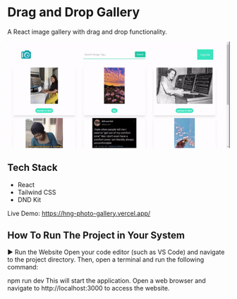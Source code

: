 # Drag and Drop Gallery
A React image gallery with drag and drop functionality.

![Drag and Drop Gallery](./michelleGallery.gif)

## Tech Stack
- React
- Tailwind CSS
- DND Kit

Live Demo: https://hng-photo-gallery.vercel.app/

## How To Run The Project in Your System
▶️ Run the Website
Open your code editor (such as VS Code) and navigate to the project directory. Then, open a terminal and run the following command:

npm run dev
This will start the application. Open a web browser and navigate to http://localhost:3000 to access the website.
